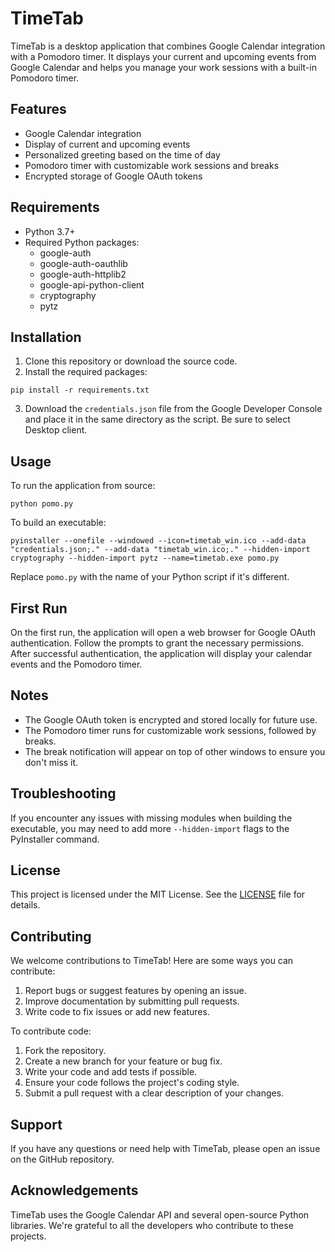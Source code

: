 # TimeTab

TimeTab is a desktop application that combines Google Calendar integration with a Pomodoro timer. It displays your current and upcoming events from Google Calendar and helps you manage your work sessions with a built-in Pomodoro timer.

## Features

- Google Calendar integration
- Display of current and upcoming events
- Personalized greeting based on the time of day
- Pomodoro timer with customizable work sessions and breaks
- Encrypted storage of Google OAuth tokens

## Requirements

- Python 3.7+
- Required Python packages:
  - google-auth
  - google-auth-oauthlib
  - google-auth-httplib2
  - google-api-python-client
  - cryptography
  - pytz

## Installation

1. Clone this repository or download the source code.
2. Install the required packages:

```
pip install -r requirements.txt
```

3. Download the `credentials.json` file from the Google Developer Console and place it in the same directory as the script. Be sure to select Desktop client.

## Usage

To run the application from source:

```
python pomo.py
```

To build an executable:

```
pyinstaller --onefile --windowed --icon=timetab_win.ico --add-data "credentials.json;." --add-data "timetab_win.ico;." --hidden-import cryptography --hidden-import pytz --name=timetab.exe pomo.py
```

Replace `pomo.py` with the name of your Python script if it's different.

## First Run

On the first run, the application will open a web browser for Google OAuth authentication. Follow the prompts to grant the necessary permissions. After successful authentication, the application will display your calendar events and the Pomodoro timer.

## Notes

- The Google OAuth token is encrypted and stored locally for future use.
- The Pomodoro timer runs for customizable work sessions, followed by breaks.
- The break notification will appear on top of other windows to ensure you don't miss it.

## Troubleshooting

If you encounter any issues with missing modules when building the executable, you may need to add more `--hidden-import` flags to the PyInstaller command.

## License

This project is licensed under the MIT License. See the [LICENSE](LICENSE) file for details.

## Contributing

We welcome contributions to TimeTab! Here are some ways you can contribute:

1. Report bugs or suggest features by opening an issue.
2. Improve documentation by submitting pull requests.
3. Write code to fix issues or add new features.

To contribute code:

1. Fork the repository.
2. Create a new branch for your feature or bug fix.
3. Write your code and add tests if possible.
4. Ensure your code follows the project's coding style.
5. Submit a pull request with a clear description of your changes.

## Support

If you have any questions or need help with TimeTab, please open an issue on the GitHub repository.

## Acknowledgements

TimeTab uses the Google Calendar API and several open-source Python libraries. We're grateful to all the developers who contribute to these projects.
